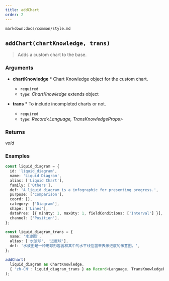 ```yaml
---
title: addChart
order: 2
---
```


`markdown:docs/common/style.md`


## `addChart(chartKnowledge, trans)`

> Adds a custom chart to the base.

### Arguments

* **chartKnowledge** * Chart Knowledge object for the custom chart.
  * `required`
  * `type`: *ChartKnowledge* extends object

* **trans** * To include incompleted charts or not.
  * `required`
  * `type`: *Record<Language, TransKnowledgeProps>*

### Returns

*void*

### Examples

```ts
const liquid_diagram = {
  id: 'liquid_diagram',
  name: 'Liquid Diagram',
  alias: ['Liquid Chart'],
  family: ['Others'],
  def: 'A liquid diagram is a infographic for presenting progress.',
  purpose: ['Comparison'],
  coord: [],
  category: ['Diagram'],
  shape: ['Lines'],
  dataPres: [{ minQty: 1, maxQty: 1, fieldConditions: ['Interval'] }],
  channel: ['Position'],
};

const liquid_diagram_trans = {
  name: '水波图',
  alias: ['水波球', '进度球'],
  def: '水波图是一种用球形容器和其中的水平线位置来表示进度的示意图。',
};

addChart(
  liquid_diagram as ChartKnowledge,
  { 'zh-CN': liquid_diagram_trans } as Record<Language, TransKnowledgeProps>
);
```
